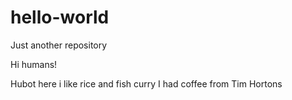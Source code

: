 # hello-world
Just another repository

Hi humans!

Hubot here i like rice and fish curry
I had coffee from Tim Hortons
